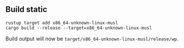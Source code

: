## Build static

```
rustup target add x86_64-unknown-linux-musl
cargo build --release --target=x86_64-unknown-linux-musl
```

Build output will now be
`target/x86_64-unknown-linux-musl/release/wp`.
